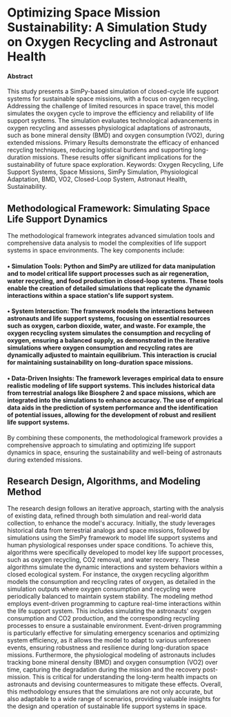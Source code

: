 # Optimizing Space Mission Sustainability: A Simulation Study on Oxygen Recycling and Astronaut Health

#### Abstract 
This study presents a SimPy-based simulation of closed-cycle life support systems for sustainable space missions, with a focus on oxygen recycling. Addressing the challenge of limited resources in space travel, this model simulates the oxygen cycle to improve the efficiency and reliability of life support systems. The simulation evaluates technological advancements in oxygen recycling and assesses physiological adaptations of astronauts, such as bone mineral density (BMD) and oxygen consumption (VO2), during extended missions. Primary Results demonstrate the efficacy of enhanced recycling techniques, reducing logistical burdens and supporting long-duration missions. These results offer significant implications for the sustainability of future space exploration.
Keywords: Oxygen Recycling, Life Support Systems, Space Missions, SimPy Simulation, Physiological Adaptation, BMD, VO2, Closed-Loop System, Astronaut Health, Sustainability.

## Methodological Framework: Simulating Space Life Support Dynamics
  The methodological framework integrates advanced simulation tools and comprehensive data analysis to model the complexities of life support systems in space environments. The key components include:
   #### •	Simulation Tools: Python and SimPy are utilized for data manipulation and to model critical life support processes such as air regeneration, water recycling, and food production in closed-loop systems. These tools enable the creation of detailed simulations that replicate the dynamic interactions within a space station's life support system.
   #### •	System Interaction: The framework models the interactions between astronauts and life support systems, focusing on essential resources such as oxygen, carbon dioxide, water, and waste. For example, the oxygen recycling system simulates the consumption and recycling of oxygen, ensuring a balanced supply, as demonstrated in the iterative simulations where oxygen consumption and recycling rates are dynamically adjusted to maintain equilibrium. This interaction is crucial for maintaining sustainability on long-duration space missions.
  #### •	Data-Driven Insights: The framework leverages empirical data to ensure realistic modeling of life support systems. This includes historical data from terrestrial analogs like Biosphere 2 and space missions, which are integrated into the simulations to enhance accuracy. The use of empirical data aids in the prediction of system performance and the identification of potential issues, allowing for the development of robust and resilient life support systems.
By combining these components, the methodological framework provides a comprehensive approach to simulating and optimizing life support dynamics in space, ensuring the sustainability and well-being of astronauts during extended missions.

## Research Design, Algorithms, and Modeling Method
The research design follows an iterative approach, starting with the analysis of existing data, refined through both simulation and real-world data collection, to enhance the model's accuracy. Initially, the study leverages historical data from terrestrial analogs and space missions, followed by simulations using the SimPy framework to model life support systems and human physiological responses under space conditions.
To achieve this, algorithms were specifically developed to model key life support processes, such as oxygen recycling, CO2 removal, and water recovery. These algorithms simulate the dynamic interactions and system behaviors within a closed ecological system. For instance, the oxygen recycling algorithm models the consumption and recycling rates of oxygen, as detailed in the simulation outputs where oxygen consumption and recycling were periodically balanced to maintain system stability.
The modeling method employs event-driven programming to capture real-time interactions within the life support system. This includes simulating the astronauts' oxygen consumption and CO2 production, and the corresponding recycling processes to ensure a sustainable environment. Event-driven programming is particularly effective for simulating emergency scenarios and optimizing system efficiency, as it allows the model to adapt to various unforeseen events, ensuring robustness and resilience during long-duration space missions.
Furthermore, the physiological modeling of astronauts includes tracking bone mineral density (BMD) and oxygen consumption (VO2) over time, capturing the degradation during the mission and the recovery post-mission. This is critical for understanding the long-term health impacts on astronauts and devising countermeasures to mitigate these effects.
Overall, this methodology ensures that the simulations are not only accurate, but also adaptable to a wide range of scenarios, providing valuable insights for the design and operation of sustainable life support systems in space.





